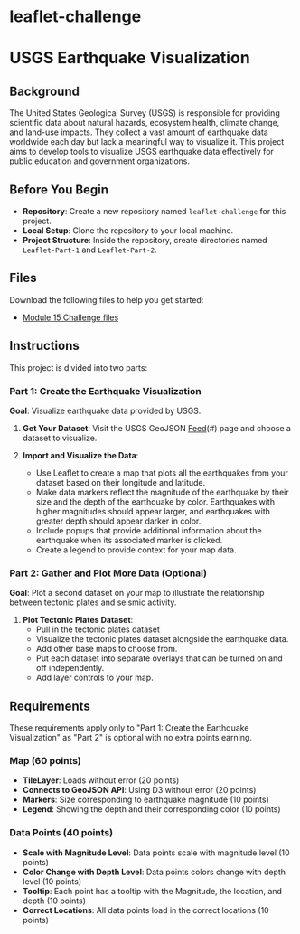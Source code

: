 # leaflet-challenge

# USGS Earthquake Visualization

## Background

The United States Geological Survey (USGS) is responsible for providing scientific data about natural hazards, ecosystem health, climate change, and land-use impacts. They collect a vast amount of earthquake data worldwide each day but lack a meaningful way to visualize it. This project aims to develop tools to visualize USGS earthquake data effectively for public education and government organizations.

## Before You Begin

- **Repository**: Create a new repository named `leaflet-challenge` for this project.
- **Local Setup**: Clone the repository to your local machine.
- **Project Structure**: Inside the repository, create directories named `Leaflet-Part-1` and `Leaflet-Part-2`.

## Files

Download the following files to help you get started:
- [Module 15 Challenge files](#) 

## Instructions

This project is divided into two parts:

### Part 1: Create the Earthquake Visualization

**Goal**: Visualize earthquake data provided by USGS.

1. **Get Your Dataset**: Visit the USGS GeoJSON [Feed](https://earthquake.usgs.gov/earthquakes/feed/v1.0/geojson.php)(#) page and choose a dataset to visualize.

2. **Import and Visualize the Data**:
   - Use Leaflet to create a map that plots all the earthquakes from your dataset based on their longitude and latitude.
   - Make data markers reflect the magnitude of the earthquake by their size and the depth of the earthquake by color. Earthquakes with higher magnitudes should appear larger, and earthquakes with greater depth should appear darker in color.
   - Include popups that provide additional information about the earthquake when its associated marker is clicked.
   - Create a legend to provide context for your map data.

### Part 2: Gather and Plot More Data (Optional)

**Goal**: Plot a second dataset on your map to illustrate the relationship between tectonic plates and seismic activity.

1. **Plot Tectonic Plates Dataset**:
   - Pull in the tectonic plates dataset 
   - Visualize the tectonic plates dataset alongside the earthquake data.
   - Add other base maps to choose from.
   - Put each dataset into separate overlays that can be turned on and off independently.
   - Add layer controls to your map.

## Requirements

These requirements apply only to "Part 1: Create the Earthquake Visualization" as "Part 2" is optional with no extra points earning.

### Map (60 points)

- **TileLayer**: Loads without error (20 points)
- **Connects to GeoJSON API**: Using D3 without error (20 points)
- **Markers**: Size corresponding to earthquake magnitude (10 points)
- **Legend**: Showing the depth and their corresponding color (10 points)

### Data Points (40 points)

- **Scale with Magnitude Level**: Data points scale with magnitude level (10 points)
- **Color Change with Depth Level**: Data points colors change with depth level (10 points)
- **Tooltip**: Each point has a tooltip with the Magnitude, the location, and depth (10 points)
- **Correct Locations**: All data points load in the correct locations (10 points)

